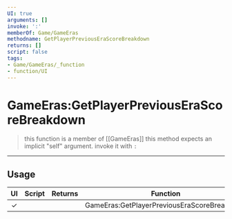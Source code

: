 ```yaml
---
UI: true
arguments: []
invoke: ':'
memberOf: Game/GameEras
methodname: GetPlayerPreviousEraScoreBreakdown
returns: []
script: false
tags:
- Game/GameEras/_function
- function/UI
---
```

# GameEras:GetPlayerPreviousEraScoreBreakdown
> this function is a member of [[GameEras]]
> this method expects an implicit "self" argument. invoke it with `:`
-----
## Usage
|  UI | Script | Returns | Function | Arguments |
|:---:|:------:|-------:|:--------:|:---------|
|✓| ||GameEras:GetPlayerPreviousEraScoreBreakdown||
